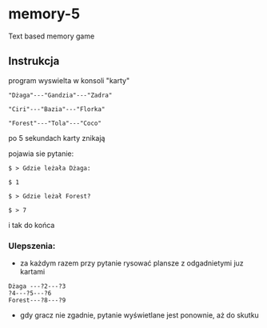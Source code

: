 # memory-5
Text based memory game

## Instrukcja

program wyswielta w konsoli "karty"
```
"Dżaga"---"Gandzia"---"Zadra"

"Ciri"---"Bazia"---"Florka"

"Forest"---"Tola"---"Coco"
```
po 5 sekundach karty znikają

pojawia sie pytanie:
```
$ > Gdzie leżała Dżaga:

$ 1
```

```
$ > Gdzie leżał Forest?

$ > 7
```
i tak do końca

### Ulepszenia:
- za każdym razem przy pytanie rysować plansze z odgadnietymi juz kartami
```
Dżaga ---?2---?3
?4---?5---?6
Forest---?8---?9
```


- gdy gracz nie zgadnie, pytanie wyświetlane jest ponownie, aż do skutku
